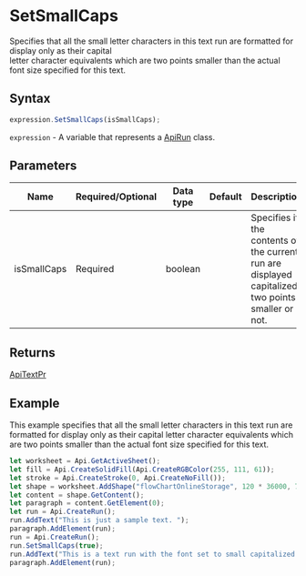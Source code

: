 # SetSmallCaps

Specifies that all the small letter characters in this text run are formatted for display only as their capital\
letter character equivalents which are two points smaller than the actual font size specified for this text.

## Syntax

```javascript
expression.SetSmallCaps(isSmallCaps);
```

`expression` - A variable that represents a [ApiRun](../ApiRun.md) class.

## Parameters

| **Name** | **Required/Optional** | **Data type** | **Default** | **Description** |
| ------------- | ------------- | ------------- | ------------- | ------------- |
| isSmallCaps | Required | boolean |  | Specifies if the contents of the current run are displayed capitalized two points smaller or not. |

## Returns

[ApiTextPr](../../ApiTextPr/ApiTextPr.md)

## Example

This example specifies that all the small letter characters in this text run are formatted for display only as their capital letter character equivalents which are two points smaller than the actual font size specified for this text.

```javascript editor-xlsx
let worksheet = Api.GetActiveSheet();
let fill = Api.CreateSolidFill(Api.CreateRGBColor(255, 111, 61));
let stroke = Api.CreateStroke(0, Api.CreateNoFill());
let shape = worksheet.AddShape("flowChartOnlineStorage", 120 * 36000, 70 * 36000, fill, stroke, 0, 2 * 36000, 0, 3 * 36000);
let content = shape.GetContent();
let paragraph = content.GetElement(0);
let run = Api.CreateRun();
run.AddText("This is just a sample text. ");
paragraph.AddElement(run);
run = Api.CreateRun();
run.SetSmallCaps(true);
run.AddText("This is a text run with the font set to small capitalized letters.");
paragraph.AddElement(run);
```
